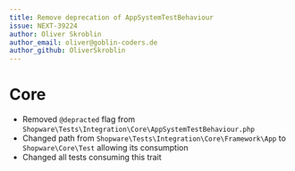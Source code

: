 ```yaml
---
title: Remove deprecation of AppSystemTestBehaviour
issue: NEXT-39224
author: Oliver Skroblin
author_email: oliver@goblin-coders.de
author_github: OliverSkroblin
---
```

# Core
* Removed `@depracted` flag from `Shopware\Tests\Integration\Core\AppSystemTestBehaviour.php`
* Changed path from `Shopware\Tests\Integration\Core\Framework\App` to `Shopware\Core\Test` allowing its consumption
* Changed all tests consuming this trait
